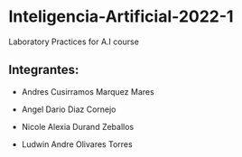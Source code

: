 # Inteligencia-Artificial-2022-1

Laboratory Practices for A.I course

## Integrantes:

- Andres Cusirramos Marquez Mares

- Angel Dario Diaz Cornejo

- Nicole Alexia Durand Zeballos 

- Ludwin Andre Olivares Torres
